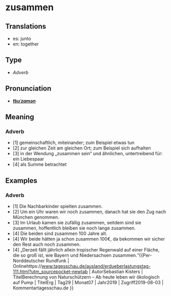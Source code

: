 # zusammen
## Translations
- es: junto
- en: together
## Type
- _Adverb_
## Pronunciation
- **_[t͡suˈzamən](https://commons.wikimedia.org/wiki/File:De-zusammen.ogg)_**
## Meaning
### Adverb
- [1] gemeinschaftlich, miteinander; zum Beispiel etwas tun
- [2] zur gleichen Zeit am gleichen Ort; zum Beispiel sich aufhalten
- [3] in der Wendung „zusammen sein“ und ähnlichen, untertreibend für: ein Liebespaar
- [4] als Summe betrachtet
## Examples
### Adverb
- [1] Die Nachbarkinder spielten zusammen.
- [2] Um ein Uhr waren wir noch zusammen, danach hat sie den Zug nach München genommen.
- [3] Im Urlaub kamen sie zufällig zusammen, seitdem sind sie zusammen, hoffentlich bleiben sie noch lange zusammen.
- [4] Die beiden sind zusammen 100 Jahre alt.
- [4] Wir beide hätten ja schon zusammen 100€, da bekommen wir sicher den Rest auch noch zusammen.
- [4] „Derzeit fällt jährlich allein tropischer Regenwald auf einer Fläche, die so groß ist, wie Bayern und Niedersachsen zusammen.“<ref>{{Per-Norddeutscher Rundfunk | Onlinehttps://www.tagesschau.de/ausland/erdueberlastungstag-111.html?utm_sourcepocket-newtab | AutorSebastian Kisters | TitelBerechnung von Naturschützern – Ab heute leben wir ökologisch auf Pump | TitelErg | Tag29 | Monat07 | Jahr2019 | Zugriff2019-08-03 | Kommentartagesschau.de }}</ref>
